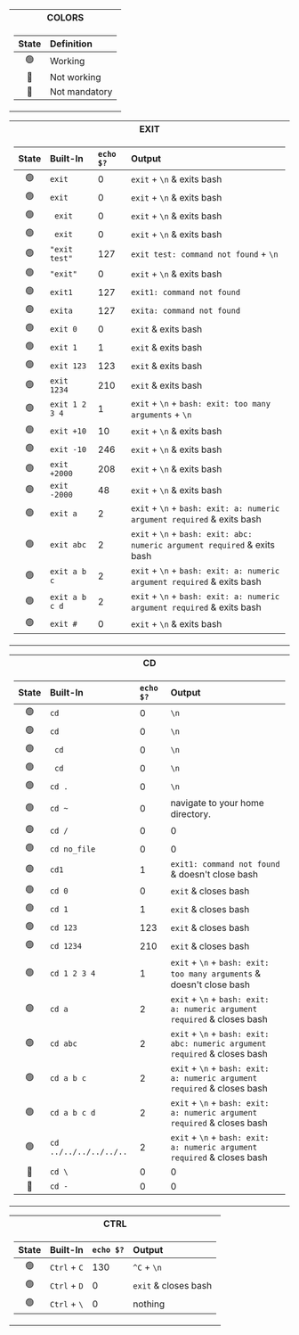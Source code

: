 <div align="center">
<table>
<tr><th>COLORS</th>
<tr><td>

| State | Definition |
| :---: | :--- |
| 🟢 | Working        |
| 🔴 | Not working    |
| 🔵 | Not mandatory  |

</td></tr> </table
</div>

<div align="center">
<table>
<tr><th>EXIT</th>
<tr><td>

| State | Built-In | `echo $?` | Output |
| :---: | :--- | :--- | :--- |
| 🟢 | `exit`          | 0        | `exit` + `\n` & exits bash                                                  |
| 🟢 | `exit `         | 0        | `exit` + `\n` & exits bash                                                  |
| 🟢 | ` exit`         | 0        | `exit` + `\n` & exits bash                                                  |
| 🟢 | `  exit  `      | 0        | `exit` + `\n` & exits bash                                                  |
| 🟢 | `"exit test"`   | 127	    | `exit test: command not found` + `\n`                                       |
| 🟢 | `"exit"`        | 0	      | `exit` + `\n` & exits bash                                                  |
| 🟢 | `exit1`         | 127      | `exit1: command not found`                                                  |
| 🟢 | `exita`         | 127      | `exita: command not found`                                                  |
| 🟢 | `exit 0`        | 0        | `exit` & exits bash                                                         |
| 🟢 | `exit 1`        | 1        | `exit` & exits bash                                                         |
| 🟢 | `exit 123`      | 123	    | `exit` & exits bash                                                         |
| 🟢 | `exit 1234`     | 210      | `exit` & exits bash                                                         |
| 🟢 | `exit 1 2 3 4`  | 1	      | `exit` + `\n` + `bash: exit: too many arguments` + `\n`                     |
| 🟢 | `exit +10`      | 10	      | `exit` + `\n` & exits bash                                                  |
| 🟢 | `exit -10`      | 246	    | `exit` + `\n` & exits bash                                                  |
| 🟢 | `exit +2000`    | 208	    | `exit` + `\n` & exits bash                                                  |
| 🟢 | `exit -2000`    | 48	      | `exit` + `\n` & exits bash                                                  |
| 🟢 | `exit a`        | 2	      | `exit` + `\n` + `bash: exit: a: numeric argument required` & exits bash     |
| 🟢 | `exit abc`      | 2	      | `exit` + `\n` + `bash: exit: abc: numeric argument required` & exits bash   |
| 🟢 | `exit a b c`    | 2	      | `exit` + `\n` + `bash: exit: a: numeric argument required` & exits bash     |
| 🟢 | `exit a b c d`  | 2	      | `exit` + `\n` + `bash: exit: a: numeric argument required` & exits bash     |
| 🟢 | `exit #`        | 0	      | `exit` + `\n` & exits bash                                                  |

</td></tr> </table
</div>
  
<div align="center">
<table>
<tr><th>CD</th>
<tr><td>

| State | Built-In | `echo $?` | Output |
| :---: | :--- | :--- | :--- |
| 🟢 |`cd`                    | 0       | `\n`                                                                        |
| 🟢 |`cd `                   | 0       | `\n`                                                                        |
| 🟢 |` cd`                   | 0       | `\n`                                                                        |
| 🟢 |`  cd  `                | 0       | `\n`                                                                        |
| 🟢 |`cd .`                  | 0       | `\n`                                                                        |
| 🟢 |`cd ~`                  | 0       | navigate to your home directory.                                            |
| 🟢 | `cd /`                 | 0       | 0                                                                           |
| 🟢 | `cd no_file`           | 0       | 0                                                                           |
| 🟢 | `cd1`                  | 1       | `exit1: command not found` & doesn't close bash                             |
| 🟢 | `cd 0`                 | 0       | `exit` & closes bash                                                        |
| 🟢 | `cd 1`                 | 1       | `exit` & closes bash                                                        |
| 🟢 | `cd 123`               | 123	    | `exit` & closes bash                                                        |
| 🟢 | `cd 1234`              | 210     | `exit` & closes bash                                                        |
| 🟢 | `cd 1 2 3 4`           | 1	      | `exit` + `\n` + `bash: exit: too many arguments` & doesn't close bash       |
| 🟢 | `cd a`                 | 2	      | `exit` + `\n` + `bash: exit: a: numeric argument required` & closes bash    |
| 🟢 | `cd abc`               | 2	      | `exit` + `\n` + `bash: exit: abc: numeric argument required` & closes bash  |
| 🟢 | `cd a b c`             | 2	      | `exit` + `\n` + `bash: exit: a: numeric argument required` & closes bash    |
| 🟢 | `cd a b c d`           | 2	      | `exit` + `\n` + `bash: exit: a: numeric argument required` & closes bash    |
| 🟢 | `cd ../../../../../..` | 2	      | `exit` + `\n` + `bash: exit: a: numeric argument required` & closes bash    |
| 🔵 | `cd \`                 | 0       | 0                                                                           |
| 🔵 | `cd -`                 | 0       | 0                                                                           |

</td></tr> </table
</div>
    
<div align="center">
<table>
<tr><th>CTRL</th>
<tr><td>

| State | Built-In | `echo $?` | Output |
| :---: | :--- | :--- | :--- |
| 🟢 | `Ctrl` + `C`  | 130  | `^C` + `\n`           |
| 🟢 | `Ctrl` + `D`  | 0    | `exit` & closes bash  |
| 🟢 | `Ctrl` + `\`  | 0    | nothing               |

</td></tr> </table
</div>

